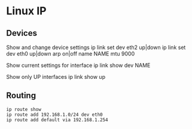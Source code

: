 # Linux IP

## Devices

Show and change device settings
    ip link set dev eth2 up|down
    ip link set dev eth0 up|down arp on|off name NAME mtu 9000

Show current settings for interface
    ip link show dev NAME

Show only UP interfaces
    ip link show up

## Routing

    ip route show
    ip route add 192.168.1.0/24 dev eth0
    ip route add default via 192.168.1.254
